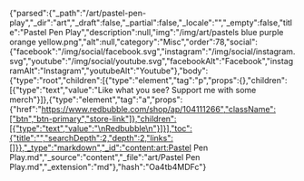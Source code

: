 {"parsed":{"_path":"/art/pastel-pen-play","_dir":"art","_draft":false,"_partial":false,"_locale":"","_empty":false,"title":"Pastel Pen Play","description":null,"img":"/img/art/pastels blue purple orange yellow.png","alt":null,"category":"Misc","order":78,"social":{"facebook":"/img/social/facebook.svg","instagram":"/img/social/instagram.svg","youtube":"/img/social/youtube.svg","facebookAlt":"Facebook","instagramAlt":"Instagram","youtubeAlt":"Youtube"},"body":{"type":"root","children":[{"type":"element","tag":"p","props":{},"children":[{"type":"text","value":"Like what you see? Support me with some merch"}]},{"type":"element","tag":"a","props":{"href":"https://www.redbubble.com/shop/ap/104111266","className":["btn","btn-primary","store-link"]},"children":[{"type":"text","value":"\nRedbubble\n"}]}],"toc":{"title":"","searchDepth":2,"depth":2,"links":[]}},"_type":"markdown","_id":"content:art:Pastel Pen Play.md","_source":"content","_file":"art/Pastel Pen Play.md","_extension":"md"},"hash":"Oa4tb4MDFc"}